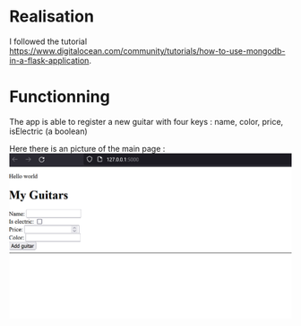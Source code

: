 # Realisation

I followed the tutorial https://www.digitalocean.com/community/tutorials/how-to-use-mongodb-in-a-flask-application.

# Functionning

The app is able to register a new guitar with four keys : name, color, price, isElectric (a boolean)

Here there is an picture of the main page :
![alt text](./screen_working.png)
